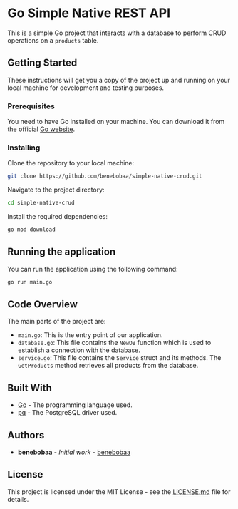 # Go Simple Native REST API

This is a simple Go project that interacts with a database to perform CRUD operations on a `products` table.

## Getting Started

These instructions will get you a copy of the project up and running on your local machine for development and testing purposes.

### Prerequisites

You need to have Go installed on your machine. You can download it from the official [Go website](https://golang.org/dl/).

### Installing

Clone the repository to your local machine:

```bash
git clone https://github.com/benebobaa/simple-native-crud.git
```

Navigate to the project directory:

```bash
cd simple-native-crud
```

Install the required dependencies:

```bash
go mod download
```

## Running the application

You can run the application using the following command:

```bash
go run main.go
```

## Code Overview

The main parts of the project are:

- `main.go`: This is the entry point of our application.
- `database.go`: This file contains the `NewDB` function which is used to establish a connection with the database.
- `service.go`: This file contains the `Service` struct and its methods. The `GetProducts` method retrieves all products from the database.

## Built With

- [Go](https://golang.org/) - The programming language used.
- [pq](https://github.com/lib/pq) - The PostgreSQL driver used.

## Authors

- **benebobaa** - *Initial work* - [benebobaa](https://github.com/benebobaa)

## License

This project is licensed under the MIT License - see the [LICENSE.md](LICENSE.md) file for details.